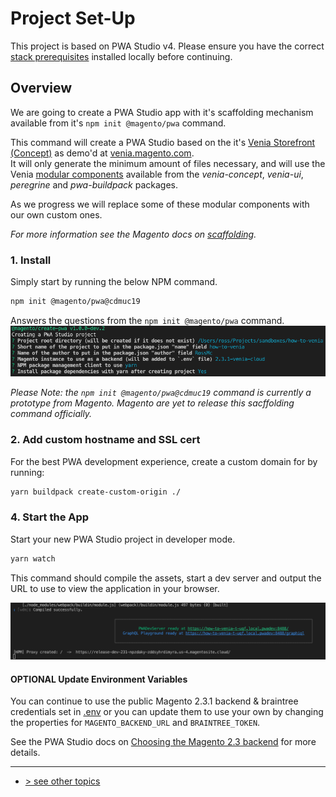 # Project Set-Up
This project is based on PWA Studio v4.  Please ensure you have the correct [stack prerequisites] installed locally before continuing.

## Overview
We are going to create a PWA Studio app with it's scaffolding mechanism available from it's `npm init @magento/pwa` command.

This command will create a PWA Studio based on the it's [Venia Storefront (Concept)] as demo'd at [venia.magento.com].   
It will only generate the minimum amount of files necessary, and will use the Venia [modular components] available from 
the _venia-concept_, _venia-ui_, _peregrine_ and _pwa-buildpack_ packages.    

As we progress we will replace some of these modular components with our own custom ones.

_For more information see the Magento docs on [scaffolding]._

### 1. Install
Simply start by running the below NPM command.
```bash
npm init @magento/pwa@cdmuc19
```

Answers the questions from the `npm init @magento/pwa` command.
![npm init @magento/pwa questions](./npm-init-questions.png)

_Please Note: the `npm init @magento/pwa@cdmuc19` command is currently a prototype from Magento._
_Magento are yet to release this sacffolding command officially._

### 2. Add custom hostname and SSL cert
For the best PWA development experience, create a custom domain for by running:
```bash
yarn buildpack create-custom-origin ./
```

### 4. Start the App
Start your new PWA Studio project in developer mode.
```bash
yarn watch
```

This command should compile the assets, start a dev server and output the URL to use to view the application in your browser.

![compiled successfully](./compiled-successfully.png)

#### OPTIONAL Update Environment Variables 
You can continue to use the public Magento 2.3.1 backend & braintree credentials set in [.env] or you can update them to use your own by changing the properties for `MAGENTO_BACKEND_URL` and `BRAINTREE_TOKEN`.

See the PWA Studio docs on [Choosing the Magento 2.3 backend] for more details.

---
- [> see other topics](../../README.md#Topics)

[Venia Storefront (Concept)]: https://magento.github.io/pwa-studio/venia-pwa-concept/
[venia.magento.com]: http://venia.magento.com/
[stack prerequisites]: https://magento.github.io/pwa-studio/venia-pwa-concept/setup/#prerequisites
[copy-venia-storefront doc]: ./copy-venia-storefront.md
[package.json]: ../../package.json#L2
[.env]: ../../.env.example
[Choosing the Magento 2.3 backend]: https://magento.github.io/pwa-studio/venia-pwa-concept/setup/#choosing-the-magento-23-backend
[modular components]: https://magento.github.io/pwa-studio/venia-pwa-concept/features/modular-components/
[scaffolding]: https://github.com/magento/pwa-studio/blob/develop/pwa-devdocs/_drafts/scaffolding/index.md

